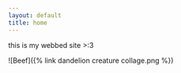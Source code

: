 ```yaml
---
layout: default
title: home
---
```

this is my webbed site >:3

![Beef]({% link dandelion creature collage.png %})